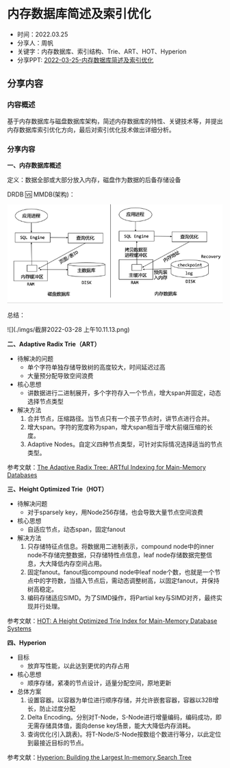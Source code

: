 # 内存数据库简述及索引优化

- 时间：2022.03.25
- 分享人：周帆
- 关键字：内存数据库、索引结构、Trie、ART、HOT、Hyperion
- 分享PPT: [2022-03-25-内存数据库简述及索引优化](./slides/2022-03-25-内存数据库简述及索引优化.pdf)

## 分享内容

### 内容概述

基于内存数据库与磁盘数据库架构，简述内存数据库的特性、关键技术等，并提出内存数据库索引优化方向，最后对索引优化技术做出详细分析。

### 分享内容

**一、内存数据库概述**

定义：数据全部或大部分放入内存，磁盘作为数据的后备存储设备

DRDB 🆚 MMDB(架构)：

<img src="./imgs/截屏2022-03-28 上午10.07.03.png" style="zoom:80%;" />



总结：

![](./imgs/截屏2022-03-28 上午10.11.13.png)

**二、Adaptive Radix Trie（ART）**

- 待解决的问题
  - 单个字符单独存储导致树的高度较大，时间延迟过高
  - 大量预分配导致空间浪费
- 核心思想
  - 讲数据进行二进制展开，多个字符存入一个节点，增大span并固定，动态选择节点类型
- 解决方法
  1. 合并节点，压缩路径。当节点只有一个孩子节点时，讲节点进行合并。
  2. 增大span。字符的宽度称为span，增大span相当于增大前缀压缩的长度。
  3. Adaptive Nodes。自定义四种节点类型，可针对实际情况选择适当的节点类型。

参考文献：[The Adaptive Radix Tree: ARTful Indexing for Main-Memory Databases](https://db.in.tum.de/~leis/papers/ART.pdf)

**三、Height Optimized Trie（HOT）**

- 待解决问题
  - 对于sparsely key，用Node256存储，也会导致大量节点空间浪费
- 核心思想
  - 自适应节点，动态span，固定fanout
- 解决方法
  1. 只存储特征点信息。将数据用二进制表示，compound node中的inner node不存储完整数据，只存储特性点信息，leaf node存储数据完整信息，大大降低内存空间占用。
  2. 固定fanout。fanout指compound node中leaf node个数，也就是一个节点中的字符数，当插入节点后，需动态调整树高，以固定fanout，并保持树高稳定。
  3. 编码存储适应SIMD。为了SIMD操作，将Partial key与SIMD对齐，最终实现并行处理。

参考文献：[HOT: A Height Optimized Trie Index for Main-Memory Database Systems](https://dbis.uibk.ac.at/sites/default/files/2018-04/hot-height-optimized-author-version.pdf)

**四、Hyperion**

- 目标
  - 放弃写性能，以此达到更优的内存占用
- 核心思想
  - 顺序存储，紧凑的节点设计，适量分配空间，原地更新
- 总体方案
  1. 设置容器。以容器为单位进行顺序存储，并允许嵌套容器，容器以32B增长，防止过度分配
  2. Delta Encoding。分别对T-Node，S-Node进行增量编码，编码成功，即无需存储具体值，面向dense key场景，能大大降低内存消耗。
  3. 查询优化(引入跳表)。将T-Node/S-Node按数组个数进行等分，以此定位到最接近目标的节点。

参考文献：[Hyperion: Building the Largest In-memory Search Tree](https://core.ac.uk/download/pdf/288352806.pdf)


